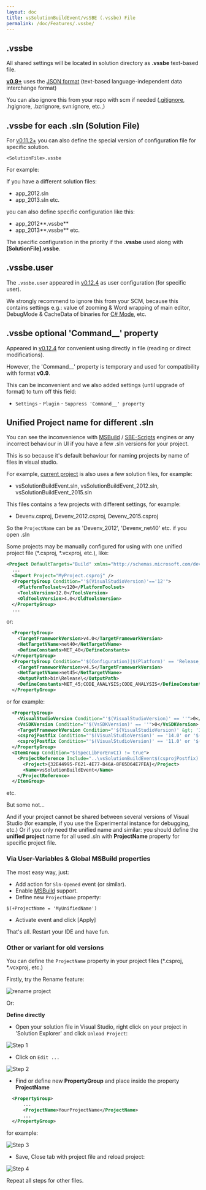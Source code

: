 ```yaml
---
layout: doc
title: vsSolutionBuildEvent/vsSBE (.vssbe) File
permalink: /doc/Features/.vssbe/
---
```

## .vssbe

All shared settings will be located in solution directory as **.vssbe** text-based file.

**[v0.9+](/Changelist/#vsix)** uses the [JSON format](http://json.org) (text-based language-independent data interchange format)

You can also ignore this from your repo with scm if needed ([.gitignore](http://git-scm.com/docs/gitignore), .hgignore, .bzrignore, svn:ignore, etc.,)

## .vssbe for each .sln (Solution File)

For [v0.11.2+](/Changelist/#vsix) you can also define the special version of configuration file for specific solution.

`<SolutionFile>.vssbe`

For example:

If you have a different solution files:

* app_2012.sln
* app_2013.sln
etc.

you can also define specific configuration like this:

* app_2012**.vssbe**
* app_2013**.vssbe**
etc.

The specific configuration in the priority if the **.vssbe** used along with **[SolutionFile].vssbe**. 

## .vssbe.user

The `.vssbe.user` appeared in [v0.12.4](/Changelist/#vsix) as user configuration (for specific user).

We strongly recommend to ignore this from your SCM, 
because this contains settings e.g.: 
value of zooming & Word wrapping of main editor, DebugMode & CacheData of binaries for [C# Mode](../../Modes/CSharp/), etc.

## .vssbe optional 'Command__' property

Appeared in [v0.12.4](/Changelist/#vsix) for convenient using directly in file (reading or direct modifications). 

However, the 'Command__' property is temporary and used for compatibility with format **v0.9**.

This can be inconvenient and we also added settings (until upgrade of format) to turn off this field:

* `Settings` - `Plugin` - `Suppress 'Command__' property`

## Unified Project name for different .sln

You can see the inconvenience with [MSBuild](../../Scripts/MSBuild/) / [SBE-Scripts](../../Scripts/SBE-Scripts/) engines or any incorrect behaviour in UI if you have a few .sln versions for your project.

This is so because it's default behaviour for naming projects by name of files in visual studio.

For example, [current project](https://github.com/3F/vsSolutionBuildEvent) is also uses a few solution files, for example:

* vsSolutionBuildEvent.sln, vsSolutionBuildEvent_2012.sln, vsSolutionBuildEvent_2015.sln

This files contains a few projects with different settings, for example:

* Devenv.csproj, Devenv_2012.csproj, Devenv_2015.csproj

So the `ProjectName` can be as 'Devenv_2012', 'Devenv_net40' etc. if you open .sln

Some projects may be manually configured for using with one unified project file (*.csproj, *.vcxproj, etc.), like:

```xml
<Project DefaultTargets="Build" xmlns="http://schemas.microsoft.com/developer/msbuild/2003" ToolsVersion="4.0">
  ...
  <Import Project="MyProject.csproj" />
  <PropertyGroup Condition="'$(VisualStudioVersion)'=='12'">
    <PlatformToolset>v120</PlatformToolset>
    <ToolsVersion>12.0</ToolsVersion>
    <OldToolsVersion>4.0</OldToolsVersion>
  </PropertyGroup>
  ...
```

or:

```xml
  <PropertyGroup>
    <TargetFrameworkVersion>v4.0</TargetFrameworkVersion>
    <NetTargetVName>net40</NetTargetVName>
    <DefineConstants>NET_40</DefineConstants>
  </PropertyGroup>
  <PropertyGroup Condition="'$(Configuration)|$(Platform)' == 'Release_net45|AnyCPU'">
    <TargetFrameworkVersion>v4.5</TargetFrameworkVersion>
    <NetTargetVName>net45</NetTargetVName>
    <OutputPath>bin\Release\</OutputPath>
    <DefineConstants>NET_45;CODE_ANALYSIS;CODE_ANALYSIS</DefineConstants>
  </PropertyGroup>
```

or for example:

```xml
  <PropertyGroup>
    <VisualStudioVersion Condition="'$(VisualStudioVersion)' == ''">0</VisualStudioVersion>
    <VsSDKVersion Condition="'$(VsSDKVersion)' == ''">0</VsSDKVersion>
    <TargetFrameworkVersion Condition="'$(VisualStudioVersion)' &gt; '10' or '$(VsSDKVersion)' &gt; '10'">v4.5</TargetFrameworkVersion>
    <csprojPostfix Condition="'$(VisualStudioVersion)' == '14.0' or '$(VsSDKVersion)' == '14.0'">_2015</csprojPostfix>
    <csprojPostfix Condition="'$(VisualStudioVersion)' == '11.0' or '$(VsSDKVersion)' == '11.0'">_2012</csprojPostfix>
  </PropertyGroup>
  <ItemGroup Condition="$(SpecLibForEnvCI) != true">
    <ProjectReference Include="..\vsSolutionBuildEvent$(csprojPostfix).csproj">
      <Project>{32E44995-F621-4E77-B46A-8F65D64E7FEA}</Project>
      <Name>vsSolutionBuildEvent</Name>
    </ProjectReference>
  </ItemGroup>
```

etc.

But some not...

And if your project cannot be shared between several versions of Visual Studio (for example, if you use the Experimental instance for debugging, etc.)
Or if you only need the unified name and similar: you should define the **unified project** name for all used .sln with **ProjectName** property for specific project file.

### Via User-Variables & Global MSBuild properties

The most easy way, just:

* Add action for `Sln-Opened` event (or similar).
* Enable [MSBuild](../../Scripts/MSBuild/) support.
* Define new `ProjectName` property:

```{{site.msblang}}
$(+ProjectName = 'MyUnifiedName')
```

* Activate event and click [Apply]

That's all. Restart your IDE and have fun.

### Other or variant for old versions

You can define the `ProjectName` property in your project files (*.csproj, *.vcxproj, etc.)

Firstly, try the Rename feature:

![rename project](../../Resources/projectName/vs_rename_project_219.png)

Or:

**Define directly**

* Open your solution file in Visual Studio, right click on your project in 'Solution Explorer' and click `Unload Project`:

![Step 1](../../Resources/projectName/step1.png)

* Click on `Edit ...`

![Step 2](../../Resources/projectName/step2.png)

* Find or define new **PropertyGroup** and place inside the property **ProjectName**

```xml
  <PropertyGroup>
      ...
      <ProjectName>YourProjectName</ProjectName>
      ...
  </PropertyGroup>
```

for example:

![Step 3](../../Resources/projectName/step3.png)

* Save, Close tab with project file and reload project:

![Step 4](../../Resources/projectName/step4.png)

Repeat all steps for other files.

